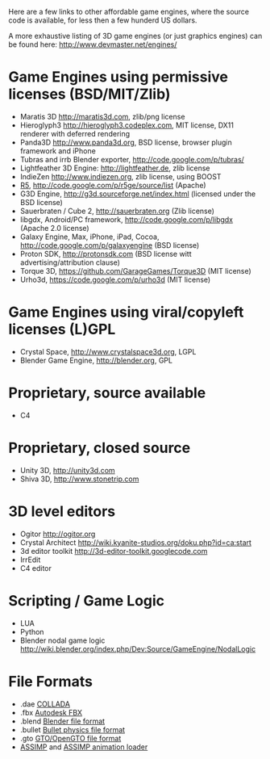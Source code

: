 Here are a few links to other affordable game engines, where the source code is available, for less then a few hunderd US dollars.

A more exhaustive listing of 3D game engines (or just graphics engines) can be found here:
http://www.devmaster.net/engines/


# Game Engines using permissive licenses (BSD/MIT/Zlib) #
  * Maratis 3D http://maratis3d.com, zlib/png license
  * Hieroglyph3 http://hieroglyph3.codeplex.com, MIT license, DX11 renderer with deferred rendering
  * Panda3D http://www.panda3d.org, BSD license, browser plugin framework and iPhone
  * Tubras and irrb Blender exporter, http://code.google.com/p/tubras/
  * Lightfeather 3D Engine: http://lightfeather.de, zlib license
  * IndieZen http://www.indiezen.org, zlib license, using BOOST
  * [R5](https://code.google.com/p/gamekit/source/detail?r=5), http://code.google.com/p/r5ge/source/list (Apache)
  * G3D Engine, http://g3d.sourceforge.net/index.html (licensed under the BSD license)
  * Sauerbraten / Cube 2, http://sauerbraten.org (Zlib license)
  * libgdx, Android/PC framework, http://code.google.com/p/libgdx (Apache 2.0 license)
  * Galaxy Engine, Max, iPhone, iPad, Cocoa, http://code.google.com/p/galaxyengine (BSD license)
  * Proton SDK, http://protonsdk.com (BSD license witt advertising/attribution clause)
  * Torque 3D, https://github.com/GarageGames/Torque3D (MIT license)
  * Urho3d, https://code.google.com/p/urho3d (MIT license)

# Game Engines using viral/copyleft licenses (L)GPL #
  * Crystal Space, http://www.crystalspace3d.org, LGPL
  * Blender Game Engine, http://blender.org, GPL

# Proprietary, source available #
  * C4

# Proprietary, closed source #
  * Unity 3D, http://unity3d.com
  * Shiva 3D, http://www.stonetrip.com

# 3D level editors #

  * Ogitor http://ogitor.org
  * Crystal Architect http://wiki.kyanite-studios.org/doku.php?id=ca:start
  * 3d editor toolkit http://3d-editor-toolkit.googlecode.com
  * IrrEdit
  * C4 editor

# Scripting / Game Logic #

  * LUA
  * Python
  * Blender nodal game logic http://wiki.blender.org/index.php/Dev:Source/GameEngine/NodalLogic

# File Formats #
  * .dae [COLLADA](http://collada.org)
  * .fbx [Autodesk FBX](http://en.wikipedia.org/wiki/FBX)
  * .blend [Blender file format](http://www.atmind.nl/blender/mystery_ot_blend.html)
  * .bullet [Bullet physics file format](http://bulletphysics.org/mediawiki-1.5.8/index.php/Bullet_binary_serialization)
  * .gto [GTO/OpenGTO file format](http://open-gto.googlecode.com)
  * [ASSIMP](http://sourceforge.net/projects/assimp)  and [ASSIMP animation loader](http://nolimitsdesigns.com/game-design/open-asset-import-library-animation-loader)